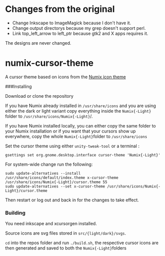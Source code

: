 # Changes from the original

* Change Inkscape to ImageMagick because I don't have it.
* Change output directorys because my grep doesn't support perl.
* Link top_left_arrow to left_ptr because gtk2 and X apps requires it.

The designs are never changed.

# numix-cursor-theme

A cursor theme based on icons from the [Numix icon theme](https://github.com/numixproject/numix-icon-theme/issues)

###Installing 

Download or clone the repository

If you have Numix already installed in `/usr/share/icons` and you are using either the dark or light variant copy everything inside the `Numix{-Light}` folder to `/usr/share/icons/Numix{-Light}`/.

If you have Numix installed locally, you can either copy the same folder to your Numix installation or if you want that your cursors show up everywhere, copy the whole `Numix{-Light}`folder to `/usr/share/icons`

Set the cursor theme using either `unity-tweak-tool` or a terminal :

    gsettings set org.gnome.desktop.interface cursor-theme 'Numix{-Light}'

For system-wide change run the following:

    sudo update-alternatives --install /usr/share/icons/default/index.theme x-cursor-theme /usr/share/icons/Numix{-Light}/cursor.theme 55
    sudo update-alternatives --set x-cursor-theme /usr/share/icons/Numix{-Light}/cursor.theme

Then restart or log out and back in for the changes to take effect.

### Building

You need inkscape and xcursorgen installed. 

Source icons are svg files stored in `src/{light/dark}/svgs`. 

`cd` into the repos folder and run `./build.sh`, the respective cursor icons are then generated and saved to both the `Numix{-Light}`folders
